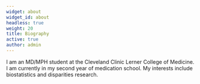 ```yaml
---
widget: about
widget_id: about
headless: true
weight: 20
title: Biography
active: true
author: admin
---
```

I am an MD/MPH student at the Cleveland Clinic Lerner College of Medicine. I am currently in my second year of medication school. My interests include biostatistics and disparities research.